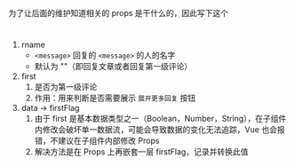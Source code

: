 为了让后面的维护知道相关的 props 是干什么的，因此写下这个

# <message>

1. rname
   * `<message>` 回复的 `<message>` 的人的名字
   * 默认为 ""（即回复文章或者回复第一级评论）
2. first
   1. 是否为第一级评论
   2. 作用：用来判断是否需要展示 `展开更多回复` 按钮
3. data -> firstFlag
   1. 由于 first 是基本数据类型之一（Boolean，Number，String），在子组件内修改会破坏单一数据流，可能会导致数据的变化无法追踪，Vue 也会报错，不建议在子组件内部修改 Props
   2. 解决方法是在 Props 上再嵌套一层 firstFlag，记录并转换此值